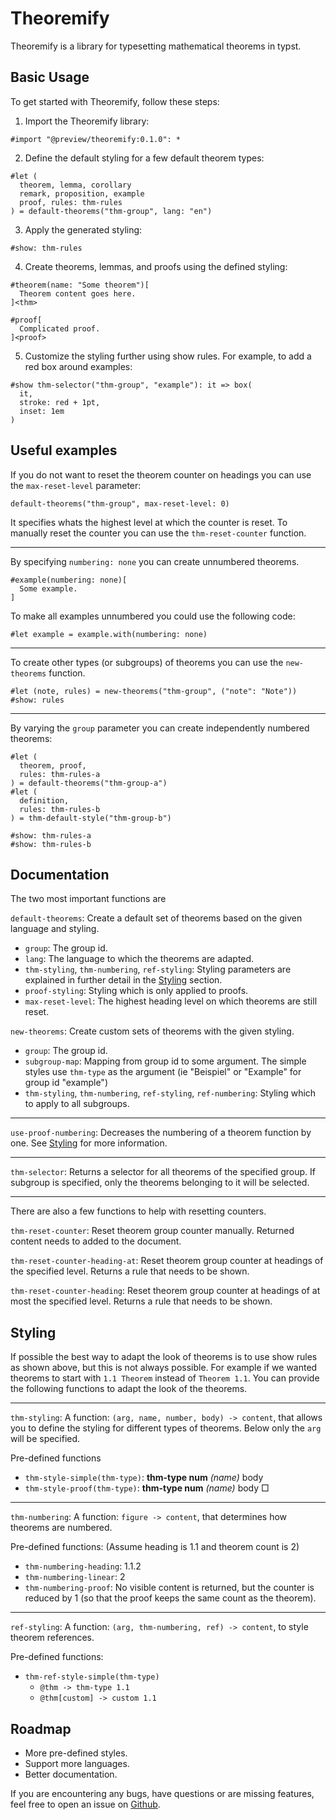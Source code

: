 # Theoremify

Theoremify is a library for typesetting mathematical
theorems in typst.

## Basic Usage

To get started with Theoremify, follow these steps:

1. Import the Theoremify library:
```typst
#import "@preview/theoremify:0.1.0": *
```

2. Define the default styling for a few default theorem types:
```typst
#let (
  theorem, lemma, corollary
  remark, proposition, example
  proof, rules: thm-rules
) = default-theorems("thm-group", lang: "en")
```

3. Apply the generated styling:
```typst
#show: thm-rules
```

4. Create theorems, lemmas, and proofs using the defined styling:
```typst
#theorem(name: "Some theorem")[
  Theorem content goes here.
]<thm>

#proof[
  Complicated proof.
]<proof>
```

5. Customize the styling further using show rules. For example, to add a red box around examples:
```
#show thm-selector("thm-group", "example"): it => box(
  it,
  stroke: red + 1pt,
  inset: 1em
)
```

## Useful examples

If you do not want to reset the theorem counter on headings
you can use the `max-reset-level` parameter:

```typst
default-theorems("thm-group", max-reset-level: 0)
```

It specifies whats the highest level at which the counter is reset. To manually reset the counter you can use the
`thm-reset-counter` function.

---

By specifying `numbering: none` you can create unnumbered
theorems.

```typst
#example(numbering: none)[
  Some example.
]
```

To make all examples unnumbered you could use the following code:

```typst
#let example = example.with(numbering: none)
```

---

To create other types (or subgroups) of theorems you can use the
`new-theorems` function.

```typst
#let (note, rules) = new-theorems("thm-group", ("note": "Note"))
#show: rules
```

---

By varying the `group` parameter you can create independently numbered theorems:

```typst
#let (
  theorem, proof,
  rules: thm-rules-a
) = default-theorems("thm-group-a")
#let (
  definition,
  rules: thm-rules-b
) = thm-default-style("thm-group-b")

#show: thm-rules-a
#show: thm-rules-b
```

## Documentation

The two most important functions are

`default-theorems`: Create a default set of theorems
based on the given language and styling.
- `group`: The group id.
- `lang`: The language to which the theorems are adapted.
- `thm-styling`, `thm-numbering`, `ref-styling`: Styling
parameters are explained in further detail in the
[Styling](#styling) section.
- `proof-styling`: Styling which is only applied to proofs.
- `max-reset-level`: The highest heading level on which
theorems are still reset.

`new-theorems`: Create custom sets of theorems with
the given styling.
- `group`: The group id.
- `subgroup-map`: Mapping from group id to some argument.
The simple styles use `thm-type` as the argument (ie
"Beispiel" or "Example" for group id "example")
- `thm-styling`, `thm-numbering`, 
`ref-styling`, `ref-numbering`: Styling which to apply
to all subgroups.

<!-- There is only one function that was not mentioned yet.

`thm-group-styling`: Used to apply a base styling to the
theorem group.

It takes a `group` identifier and optional
styling parameters `thm-styling`, `thm-numbering`, `ref-styling`
and `max-reset-level`.
The `max-reset-level` parameter specifies up to what heading level
the group counter is reset. The other parameters will be explained 
below. Returns a function which applies the specified styling to its
content.

--- -->

<!-- It also takes a `group` and optional styling
parameters `thm-styling`, `thm-numbering`, `ref-styling`.
But there is also the `subgroup-map` parameter, which
should specify a map `(group-id: arg)`. Then `arg` will be
passed to `thm-styling`. -->

---

`use-proof-numbering`: Decreases the numbering of
a theorem function by one.
See [Styling](#styling) for more information.

---

`thm-selector`: Returns a selector for all theorems
of the specified group. If subgroup is specified, only the
theorems belonging to it will be selected.

---

There are also a few functions to help with resetting counters.

`thm-reset-counter`: Reset theorem group counter manually.
Returned content needs to added to the document.

`thm-reset-counter-heading-at`: Reset theorem group counter
at headings of the specified level. Returns a rule that
needs to be shown.

`thm-reset-counter-heading`: Reset theorem group counter
at headings of at most the specified level. Returns a rule
that needs to be shown.

<!-- Also takes `group`, `thm-styling`, `thm-numbering`,
`ref-styling` and `max-reset-level`. There is a special `proof-styling`
parameter which will be only be applied to proofs. The `lang` parameter
is used to specify the display language of the theorems. -->

## Styling
If possible the best way to adapt the look of theorems is to use show
rules as shown above, but this is not always possible.
For example if we wanted theorems to start
with `1.1 Theorem` instead of `Theorem 1.1`.
You can provide the following functions to adapt the look of the theorems.

----
`thm-styling`: A function: `(arg, name, number, body) -> content`, that
allows you to define the styling for different types of theorems.
Below only the `arg` will be specified.

Pre-defined functions
- `thm-style-simple(thm-type)`: **thm-type num** _(name)_ body
- `thm-style-proof(thm-type)`: **thm-type num** _(name)_ body □

---

`thm-numbering`: A function: `figure -> content`, that determines how
theorems are numbered.

Pre-defined functions: (Assume heading is 1.1 and theorem count is 2)
- `thm-numbering-heading`: 1.1.2
- `thm-numbering-linear`: 2
- `thm-numbering-proof`: No visible content is returned, but the
counter is reduced by 1 (so that the proof keeps the same count as
the theorem).

---

`ref-styling`: A function: `(arg, thm-numbering, ref) -> content`, to style
theorem references.

Pre-defined functions:
- `thm-ref-style-simple(thm-type)`
  - `@thm -> thm-type 1.1`
  - `@thm[custom] -> custom 1.1`

## Roadmap

- More pre-defined styles.
- Support more languages.
- Better documentation.

If you are encountering any bugs, have questions or
are missing features, feel free to open an issue on
[Github](https://github.com/Marmare314/theoremify).
